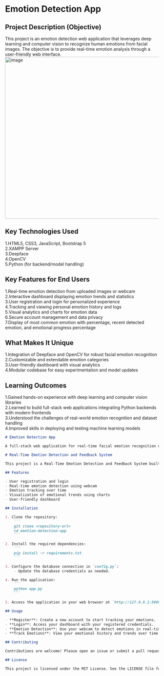 # Emotion Detection App

## Project Description (Objective)
This project is an emotion detection web application that leverages deep learning and computer vision to recognize human emotions from facial images. The objective is to provide real-time emotion analysis through a user-friendly web interface.
<img width="1116" height="531" alt="image" src="https://github.com/user-attachments/assets/878c2c6c-731f-415d-9429-80acc2fa5fc5" />
## Key Technologies Used
1.HTML5, CSS3, JavaScript, Bootstrap 5  
2.XAMPP Server  
3.Deepface  
4.OpenCV  
5.Python (for backend/model handling)

## Key Features for End Users
1.Real-time emotion detection from uploaded images or webcam  
2.Interactive dashboard displaying emotion trends and statistics  
3.User registration and login for personalized experience  
4.Tracking and viewing personal emotion history and logs  
5.Visual analytics and charts for emotion data  
6.Secure account management and data privacy  
7.Display of most common emotion with percentage, recent detected emotion, and emotional progress percentage

## What Makes It Unique
1.Integration of Deepface and OpenCV for robust facial emotion recognition  
2.Customizable and extendable emotion categories  
3.User-friendly dashboard with visual analytics  
4.Modular codebase for easy experimentation and model updates

## Learning Outcomes
1.Gained hands-on experience with deep learning and computer vision libraries  
2.Learned to build full-stack web applications integrating Python backends with modern frontends  
3.Understood the challenges of real-world emotion recognition and dataset handling  
4.Improved skills in deploying and testing machine learning models

```markdown
# Emotion Detection App

A full-stack web application for real-time facial emotion recognition using deep learning and computer vision. Built with Flask, OpenCV, Deepface, and a custom CNN, it supports live webcam analysis and interactive dashboards for emotion analytics. The modular backend enables rapid model experimentation, while the frontend offers dynamic charting and session logs. Designed for extensibility, the system integrates therapist feedback, supports custom emotion categories, and provides RESTful APIs for emotion data. Ideal for research, mental health, and advanced analytics.

# Real-Time Emotion Detection and Feedback System

This project is a Real-Time Emotion Detection and Feedback System built using Flask, OpenCV, and a Convolutional Neural Network (CNN) for emotion modeling. The application allows users to register, track their emotions, and visualize emotional trends over time.

## Features

- User registration and login
- Real-time emotion detection using webcam
- Emotion tracking over time
- Visualization of emotional trends using charts
- User-friendly dashboard

## Installation

1. Clone the repository:
	```
	git clone <repository-url>
	cd emotion-detection-app
	```

2. Install the required dependencies:
	```
	pip install -r requirements.txt
	```

3. Configure the database connection in `config.py`:
	- Update the database credentials as needed.

4. Run the application:
	```
	python app.py
	```

5. Access the application in your web browser at `http://127.0.0.1:5000`.

## Usage

- **Register**: Create a new account to start tracking your emotions.
- **Login**: Access your dashboard with your registered credentials.
- **Emotion Detection**: Use your webcam to detect emotions in real-time.
- **Track Emotions**: View your emotional history and trends over time.

## Contributing

Contributions are welcome! Please open an issue or submit a pull request for any enhancements or bug fixes.

## License

This project is licensed under the MIT License. See the LICENSE file for details.

``` 
